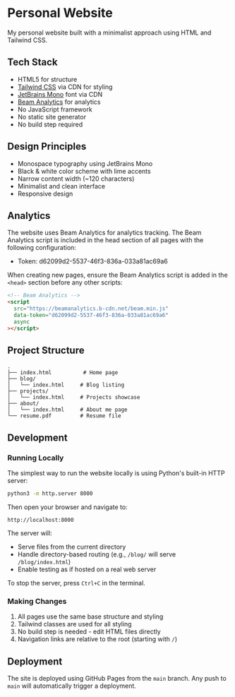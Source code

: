 # Personal Website

My personal website built with a minimalist approach using HTML and Tailwind CSS.

## Tech Stack

- HTML5 for structure
- [Tailwind CSS](https://tailwindcss.com/) via CDN for styling
- [JetBrains Mono](https://www.jetbrains.com/lp/mono/) font via CDN
- [Beam Analytics](https://beamanalytics.io/) for analytics
- No JavaScript framework
- No static site generator
- No build step required

## Design Principles

- Monospace typography using JetBrains Mono
- Black & white color scheme with lime accents
- Narrow content width (~120 characters)
- Minimalist and clean interface
- Responsive design

## Analytics

The website uses Beam Analytics for analytics tracking. The Beam Analytics script is included in the head section of all pages with the following configuration:

- Token: d62099d2-5537-46f3-836a-033a81ac69a6

When creating new pages, ensure the Beam Analytics script is added in the `<head>` section before any other scripts:

```html
<!-- Beam Analytics -->
<script
  src="https://beamanalytics.b-cdn.net/beam.min.js"
  data-token="d62099d2-5537-46f3-836a-033a81ac69a6"
  async
></script>
```

## Project Structure

```
.
├── index.html          # Home page
├── blog/              
│   └── index.html     # Blog listing
├── projects/
│   └── index.html     # Projects showcase
├── about/
│   └── index.html     # About me page
└── resume.pdf         # Resume file
```

## Development

### Running Locally

The simplest way to run the website locally is using Python's built-in HTTP server:

```bash
python3 -m http.server 8000
```

Then open your browser and navigate to:
```
http://localhost:8000
```

The server will:
- Serve files from the current directory
- Handle directory-based routing (e.g., `/blog/` will serve `/blog/index.html`)
- Enable testing as if hosted on a real web server

To stop the server, press `Ctrl+C` in the terminal.

### Making Changes

1. All pages use the same base structure and styling
2. Tailwind classes are used for all styling
3. No build step is needed - edit HTML files directly
4. Navigation links are relative to the root (starting with `/`)

## Deployment

The site is deployed using GitHub Pages from the `main` branch. Any push to `main` will automatically trigger a deployment. 
